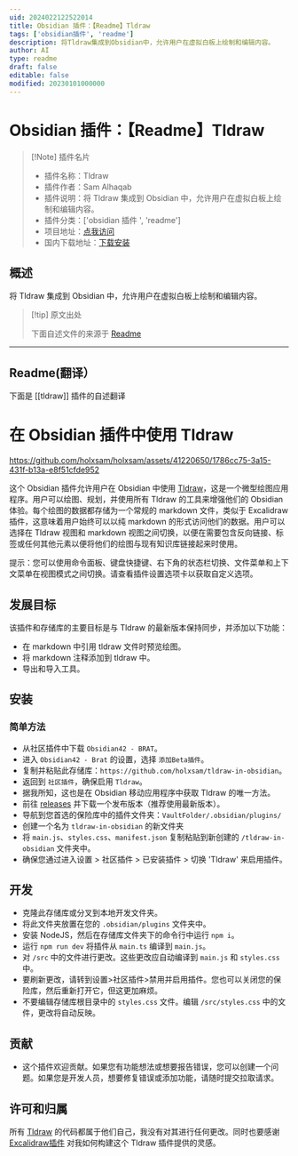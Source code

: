 ```yaml
---
uid: 2024022122522014
title: Obsidian 插件：【Readme】Tldraw
tags: ['obsidian插件', 'readme']
description: 将Tldraw集成到Obsidian中，允许用户在虚拟白板上绘制和编辑内容。
author: AI
type: readme
draft: false
editable: false
modified: 20230101000000
---
```


# Obsidian 插件：【Readme】Tldraw

> [!Note] 插件名片
> - 插件名称：Tldraw
> - 插件作者：Sam Alhaqab
> - 插件说明：将 Tldraw 集成到 Obsidian 中，允许用户在虚拟白板上绘制和编辑内容。
> - 插件分类：['obsidian 插件 ', 'readme']
> - 项目地址：[点我访问](https://github.com/holxsam/tldraw-in-obsidian)
> - 国内下载地址：[下载安装](https://pkmer.cn/products/plugin/pluginMarket/?tldraw)

## 概述

将 Tldraw 集成到 Obsidian 中，允许用户在虚拟白板上绘制和编辑内容。

> [!tip] 原文出处
>
>下面自述文件的来源于 [Readme](https://ghproxy.net/https://raw.githubusercontent.com/holxsam/tldraw-in-obsidian/main/README.md)

---

## Readme(翻译）

下面是 [[tldraw]] 插件的自述翻译

# 在 Obsidian 插件中使用 Tldraw

<https://github.com/holxsam/holxsam/assets/41220650/1786cc75-3a15-431f-b13a-e8f51cfde952>

这个 Obsidian 插件允许用户在 Obsidian 中使用 [Tldraw](www.tldraw.com)，这是一个微型绘图应用程序。用户可以绘图、规划，并使用所有 Tldraw 的工具来增强他们的 Obsidian 体验。每个绘图的数据都存储为一个常规的 markdown 文件，类似于 Excalidraw 插件，这意味着用户始终可以以纯 markdown 的形式访问他们的数据。用户可以选择在 Tldraw 视图和 markdown 视图之间切换，以便在需要包含反向链接、标签或任何其他元素以便将他们的绘图与现有知识库链接起来时使用。

提示：您可以使用命令面板、键盘快捷键、右下角的状态栏切换、文件菜单和上下文菜单在视图模式之间切换。请查看插件设置选项卡以获取自定义选项。

## 发展目标

该插件和存储库的主要目标是与 Tldraw 的最新版本保持同步，并添加以下功能：

- 在 markdown 中引用 tldraw 文件时预览绘图。
- 将 markdown 注释添加到 tldraw 中。
- 导出和导入工具。

## 安装

### 简单方法

- 从社区插件中下载 `Obsidian42 - BRAT`。
- 进入 `Obsidian42 - Brat` 的设置，选择 `添加Beta插件`。
- 复制并粘贴此存储库：`https://github.com/holxsam/tldraw-in-obsidian`。
- 返回到 `社区插件`，确保启用 `Tldraw`。
- 据我所知，这也是在 Obsidian 移动应用程序中获取 Tldraw 的唯一方法。
- 前往 [releases](https://github.com/holxsam/tldraw-in-obsidian/releases) 并下载一个发布版本（推荐使用最新版本）。
- 导航到您首选的保险库中的插件文件夹：`VaultFolder/.obsidian/plugins/`
- 创建一个名为 `tldraw-in-obsidian` 的新文件夹
- 将 `main.js`、`styles.css`、`manifest.json` 复制粘贴到新创建的 `/tldraw-in-obsidian` 文件夹中。
- 确保您通过进入设置 > 社区插件 > 已安装插件 > 切换 'Tldraw' 来启用插件。

## 开发

- 克隆此存储库或分叉到本地开发文件夹。
- 将此文件夹放置在您的 `.obsidian/plugins` 文件夹中。
- 安装 NodeJS，然后在存储库文件夹下的命令行中运行 `npm i`。
- 运行 `npm run dev` 将插件从 `main.ts` 编译到 `main.js`。
- 对 `/src` 中的文件进行更改。这些更改应自动编译到 `main.js` 和 `styles.css` 中。
- 要刷新更改，请转到设置>社区插件>禁用并启用插件。您也可以关闭您的保险库，然后重新打开它，但这更加麻烦。
- 不要编辑存储库根目录中的 `styles.css` 文件。编辑 `/src/styles.css` 中的文件，更改将自动反映。

## 贡献

- 这个插件欢迎贡献。如果您有功能想法或想要报告错误，您可以创建一个问题。如果您是开发人员，想要修复错误或添加功能，请随时提交拉取请求。

## 许可和归属

所有 [Tldraw](https://github.com/tldraw/tldraw) 的代码都属于他们自己，我没有对其进行任何更改。同时也要感谢 [Excalidraw插件](https://github.com/zsviczian/obsidian-excalidraw-plugin) 对我如何构建这个 Tldraw 插件提供的灵感。

